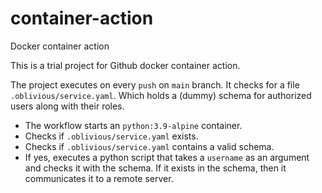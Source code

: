 # container-action
Docker container action

This is a trial project for Github docker container action.

The project executes on every `push` on `main` branch.
It checks for a file `.oblivious/service.yaml`.
Which holds a (dummy) schema for authorized users along with their roles.

- The workflow starts an `python:3.9-alpine` container.
- Checks if `.oblivious/service.yaml` exists.
- Checks if `.oblivious/service.yaml` contains a valid schema.
- If yes, executes a python script that takes a `username` as an argument and checks it with the schema.
  If it exists in the schema, then it communicates it to a remote server.
  